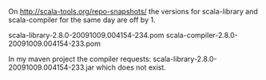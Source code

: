 On http://scala-tools.org/repo-snapshots/
the versions for scala-library and scala-compiler for the same day are off by 1.

scala-library-2.8.0-20091009.004154-234.pom
scala-compiler-2.8.0-20091009.004154-233.pom

In my maven project the compiler requests:
scala-library-2.8.0-20091009.004154-233.jar which does not exist.

